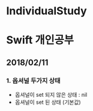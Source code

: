 # IndividualStudy
# Swift 개인공부

## 2018/02/11

### 1. 옵셔널 두가지 상태

- 옵셔널이 set 되지 않은 상태 : nil
- 옵셔널이 set 된 상태 (기본값)


